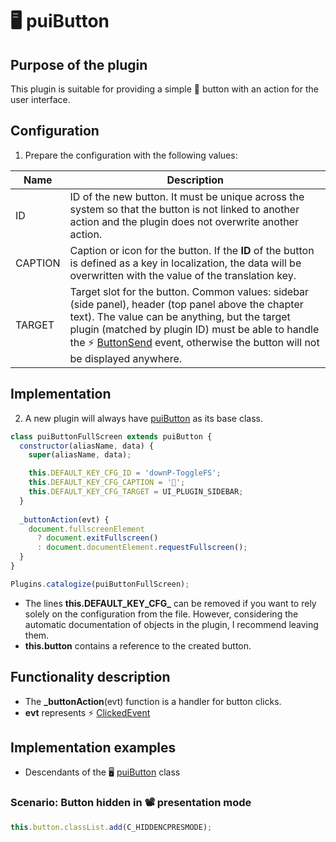 # 🖥️ puiButton

## Purpose of the plugin

This plugin is suitable for providing a simple 🔘 button with an action for the user interface.

## Configuration

1. Prepare the configuration with the following values:

| Name | Description |
|---|---|
| ID | ID of the new button. It must be unique across the system so that the button is not linked to another action and the plugin does not overwrite another action. |
| CAPTION | Caption or icon for the button. If the **ID** of the button is defined as a key in localization, the data will be overwritten with the value of the translation key. |
| TARGET | Target slot for the button. Common values: sidebar (side panel), header (top panel above the chapter text). The value can be anything, but the target plugin (matched by plugin ID) must be able to handle the ⚡ [ButtonSend][ButtonSend] event, otherwise the button will not be displayed anywhere. |

## Implementation

2. A new plugin will always have [puiButton][puiButton] as its base class.

```javascript
class puiButtonFullScreen extends puiButton {
  constructor(aliasName, data) {
    super(aliasName, data);

    this.DEFAULT_KEY_CFG_ID = 'downP-ToggleFS';
    this.DEFAULT_KEY_CFG_CAPTION = '🔲';
    this.DEFAULT_KEY_CFG_TARGET = UI_PLUGIN_SIDEBAR;
  }
  
  _buttonAction(evt) {
    document.fullscreenElement 
      ? document.exitFullscreen() 
      : document.documentElement.requestFullscreen();
  }
}

Plugins.catalogize(puiButtonFullScreen);
```

- The lines **this.DEFAULT_KEY_CFG_** can be removed if you want to rely solely on the configuration from the file. However, considering the automatic documentation of objects in the plugin, I recommend leaving them.
- **this.button** contains a reference to the created button.

## Functionality description

- The **_buttonAction**(evt) function is a handler for button clicks.
- **evt** represents ⚡ [ClickedEvent][ClickedEvent]

## Implementation examples

- Descendants of the 🖥️ [puiButton][puiButton] class

### Scenario: Button hidden in 📽 presentation mode

```javascript
this.button.classList.add(C_HIDDENCPRESMODE);
```

[ButtonSend]: :_evt:ButtonSend.md "ButtonSend"
[ClickedEvent]: :_evt:ClickedEvent.md "ClickedEvent"
[puiButton]: :_plg:puiButton.md "puiButton"
